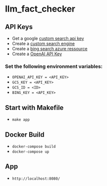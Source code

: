 # llm_fact_checker

## API Keys
- Get a google [custom search api key](https://developers.google.com/custom-search/v1/introduction)
- Create a [custom search engine](https://programmablesearchengine.google.com/controlpanel/all)
- Create a [bing search azure ressource](https://portal.azure.com/#create/Microsoft.BingSearch)
- Create a [OpenAI API Key](https://platform.openai.com/account/api-keys)

### Set the following environment variables:
- ```OPENAI_API_KEY = <API_KEY> ```
- ```GCS_KEY = <API_KEY> ```
- ```GCS_ID = <ID> ```
- ```BING_KEY = <API_KEY> ```

## Start with Makefile
- ```make app```

## Docker Build 
- ```docker-compose build```
- ```docker-compose up```

## App
- ```http://localhost:8080/```

